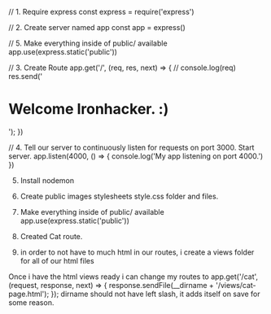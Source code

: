 // 1. Require express
const express = require('express')

// 2. Create server named app
const app = express()

// 5. Make everything inside of public/ available
app.use(express.static('public'))

// 3. Create Route
app.get('/', (req, res, next) => {
// console.log(req)
res.send('<h1>Welcome Ironhacker. :)</h1>');
})

// 4. Tell our server to continuously listen for requests on port 3000. Start server.
app.listen(4000, () => {
console.log('My app listening on port 4000.')
})

5. Install nodemon

6. Create public
   images
   stylesheets
   style.css folder and files.

7. Make everything inside of public/ available
   app.use(express.static('public'))

8. Created Cat route.

9. in order to not have to much html in our routes, i create a views folder for all of our html files

Once i have the html views ready i can change my routes to
app.get('/cat', (request, response, next) => {
response.sendFile(\_\_dirname + '/views/cat-page.html');
});
dirname should not have left slash, it adds itself on save for some reason.
